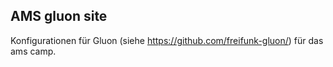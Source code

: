 AMS gluon site
-------------------

Konfigurationen für Gluon (siehe https://github.com/freifunk-gluon/) für das ams camp.
